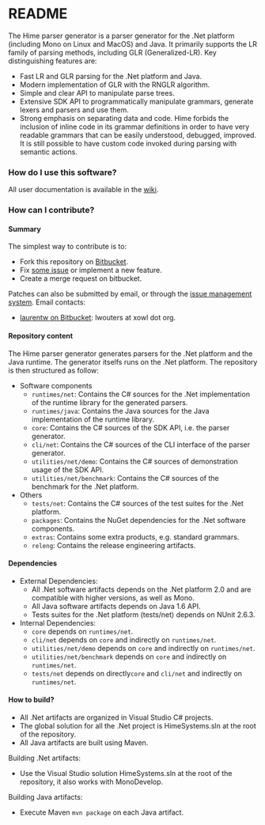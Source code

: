 # README #

The Hime parser generator is a parser generator for the .Net platform (including Mono on Linux and MacOS) and Java. It primarily supports the LR family of parsing methods, including GLR (Generalized-LR). Key distinguishing features are:

* Fast LR and GLR parsing for the .Net platform and Java.
* Modern implementation of GLR with the RNGLR algorithm.
* Simple and clear API to manipulate parse trees.
* Extensive SDK API to programmatically manipulate grammars, generate lexers and parsers and use them.
* Strong emphasis on separating data and code. Hime forbids the inclusion of inline code in its grammar definitions in order to have very readable grammars that can be easily understood, debugged, improved. It is still possible to have custom code invoked during parsing with semantic actions.

### How do I use this software? ###

All user documentation is available in the [wiki](https://bitbucket.org/laurentw/hime/wiki/Home).

### How can I contribute? ###

#### Summary ####

The simplest way to contribute is to:

* Fork this repository on [Bitbucket](https://bitbucket.org/laurentw/hime).
* Fix [some issue](https://bitbucket.org/laurentw/hime/issues?status=new&status=open) or implement a new feature.
* Create a merge request on bitbucket.

Patches can also be submitted by email, or through the [issue management system](https://bitbucket.org/laurentw/hime/issues). Email contacts:

* [laurentw on Bitbucket](https://bitbucket.org/laurentw): lwouters at xowl dot org.

#### Repository content ####

The Hime parser generator generates parsers for the .Net platform and the Java runtime. The generator itselfs runs on the .Net platform. The repository is then structured as follow:

* Software components
	* `runtimes/net`: Contains the C# sources for the .Net implementation of the runtime library for the generated parsers.
	* `runtimes/java`: Contains the Java sources for the Java implementation of the runtime library.
	* `core`: Contains the C# sources of the SDK API, i.e. the parser generator.
	* `cli/net`: Contains the C# sources of the CLI interface of the parser generator.
	* `utilities/net/demo`: Contains the C# sources of demonstration usage of the SDK API.
	* `utilities/net/benchmark`: Contains the C# sources of the benchmark for the .Net platform.
* Others
	* `tests/net`: Contains the C# sources of the test suites for the .Net platform.
	* `packages`: Contains the NuGet dependencies for the .Net software components.
	* `extras`: Contains some extra products, e.g. standard grammars.
	* `releng`: Contains the release engineering artifacts.

#### Dependencies ####

* External Dependencies:
	* All .Net software artifacts depends on the .Net platform 2.0 and are compatible with higher versions, as well as Mono.
	* All Java software artifacts depends on Java 1.6 API.
	* Tests suites for the .Net platform (tests/net) depends on NUnit 2.6.3.
* Internal Dependencies:
	* `core` depends on `runtimes/net`.
	* `cli/net` depends on `core` and indirectly on `runtimes/net`.
	* `utilities/net/demo` depends on `core` and indirectly on `runtimes/net`.
	* `utilities/net/benchmark` depends on `core` and indirectly on `runtimes/net`.
	* `tests/net` depends on directly`core` and `cli/net` and indirectly on `runtimes/net`.

#### How to build? ####

* All .Net artifacts are organized in Visual Studio C# projects.
* The global solution for all the .Net project is HimeSystems.sln at the root of the repository.
* All Java artifacts are built using Maven.

Building .Net artifacts:

* Use the Visual Studio solution HimeSystems.sln at the root of the repository, it also works with MonoDevelop.

Building Java artifacts:

* Execute Maven `mvn package` on each Java artifact.